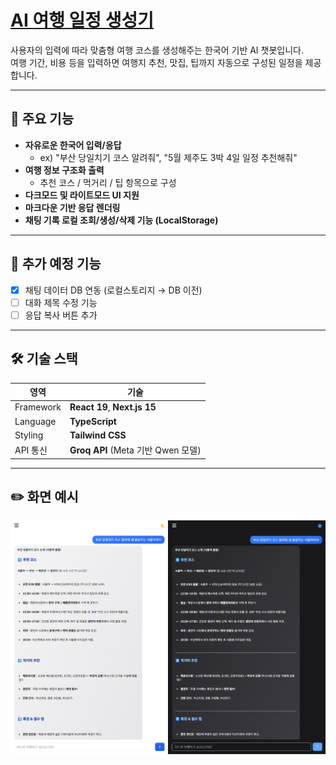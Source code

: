 # [AI 여행 일정 생성기](tripgen-dev.vercel.app/)

사용자의 입력에 따라 맞춤형 여행 코스를 생성해주는 한국어 기반 AI 챗봇입니다.  
여행 기간, 비용 등을 입력하면 여행지 추천, 맛집, 팁까지 자동으로 구성된 일정을 제공합니다.

---

## 🚀 주요 기능

- **자유로운 한국어 입력/응답**
    - ex) "부산 당일치기 코스 알려줘", "5월 제주도 3박 4일 일정 추천해줘"
- **여행 정보 구조화 출력**
    - 추천 코스 / 먹거리 / 팁 항목으로 구성
- **다크모드 및 라이트모드 UI 지원**
- **마크다운 기반 응답 렌더링**
- **채팅 기록 로컬 조회/생성/삭제 기능 (LocalStorage)**

---

## 🧩 추가 예정 기능

- [x] 채팅 데이터 DB 연동 (로컬스토리지 → DB 이전)
- [ ] 대화 제목 수정 기능
- [ ] 응답 복사 버튼 추가

---

## 🛠️ 기술 스택

| 영역        | 기술                             |
|-------------|--------------------------------|
| Framework   | **React 19**, **Next.js 15**   |
| Language    | **TypeScript**                 |
| Styling     | **Tailwind CSS**               |
| API 통신     | **Groq API** (Meta 기반 Qwen 모델) |

---

## ✏️ 화면 예시
![readme.png](./public/readme.png)

